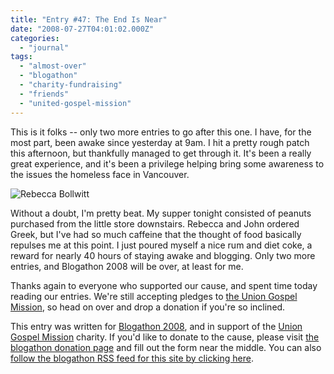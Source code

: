 ```yaml
---
title: "Entry #47: The End Is Near"
date: "2008-07-27T04:01:02.000Z"
categories: 
  - "journal"
tags: 
  - "almost-over"
  - "blogathon"
  - "charity-fundraising"
  - "friends"
  - "united-gospel-mission"
---
```


This is it folks -- only two more entries to go after this one. I have, for the most part, been awake since yesterday at 9am. I hit a pretty rough patch this afternoon, but thankfully managed to get through it. It's been a really great experience, and it's been a privilege helping bring some awareness to the issues the homeless face in Vancouver.

![Rebecca Bollwitt](http://farm4.static.flickr.com/3081/2705750528_09a7813e41.jpg?v=0)

Without a doubt, I'm pretty beat. My supper tonight consisted of peanuts purchased from the little store downstairs. Rebecca and John ordered Greek, but I've had so much caffeine that the thought of food basically repulses me at this point. I just poured myself a nice rum and diet coke, a reward for nearly 40 hours of staying awake and blogging. Only two more entries, and Blogathon 2008 will be over, at least for me.

Thanks again to everyone who supported our cause, and spent time today reading our entries. We're still accepting pledges to [the Union Gospel Mission](http://miss604.com/blogathon), so head on over and drop a donation if you're so inclined.

This entry was written for [Blogathon 2008](http://www.migratorynerd.com/tag/blogathon), and in support of the [Union Gospel Mission](http://ugm.ca) charity. If you'd like to donate to the cause, please visit [the blogathon donation page](http://miss604.com/blogathon) and fill out the form near the middle. You can also [follow the blogathon RSS feed for this site by clicking here](http://www.migratorynerd.com/tag/blogathon/feed).
